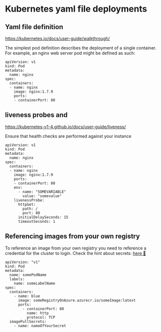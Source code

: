 # Kubernetes yaml file deployments

## Yaml file definition
https://kubernetes.io/docs/user-guide/walkthrough/

The simplest pod definition describes the deployment of a single container. For example, an nginx web server pod might be defined as such:

```
apiVersion: v1
kind: Pod
metadata:
  name: nginx
spec:
  containers:
  - name: nginx
    image: nginx:1.7.9
    ports:
    - containerPort: 80
```

## liveness probes and 
https://kubernetes-v1-4.github.io/docs/user-guide/liveness/

Ensure that health checks are performed against your instance

```
apiVersion: v1
kind: Pod
metadata:
  name: nginx
spec:
  containers:
  - name: nginx
    image: nginx:1.7.9
    ports:
    - containerPort: 80
    env:       
      - name: "SOMEVARIABLE"
        value: "somevalue"
    livenessProbe:
      httpGet:
        path: /
        port: 80
      initialDelaySeconds: 15
      timeoutSeconds: 1
```

## Referencing images from your own registry

To reference an image from your own registry you need to reference a credential for the cluster to login. Check the hint about secrets: [here :blue_book:](createsecrets.md)

```
apiVersion: "v1"
kind: Pod
metadata:
  name: somePodName
  labels:
    name: someLabelName
spec:
  containers:
    - name: blue
      image: someRegistryOnAzure.azurecr.io/someImage:latest
      ports:
        - containerPort: 80
          name: http
          protocol: TCP 
  imagePullSecrets:
    - name: nameOfYourSecret

```
